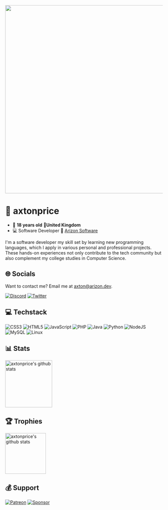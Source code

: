 <img width="600" src="https://github.com/axtonprice/axtonprice/assets/37771600/69512f03-0068-4c59-a0ec-1409f5c0e43b">

# :space_invader: axtonprice

- :date: **18 years old** 📍**United Kingdom**
- :computer: Software Developer :office: <a href="https://github.com/arizon-dev" target="_blank" title="Arizon Software">Arizon Software</a>

I'm a software developer my skill set by learning new programming languages, which I apply in various personal and professional projects. These hands-on experiences not only contribute to the tech community but also complement my college studies in Computer Science.

## 🌐 Socials
Want to contact me? Email me at [axton@arizon.dev](mailto:axton@arizon.dev).

[![Discord](https://img.shields.io/badge/Discord-%237289DA.svg?logo=discord&logoColor=white)](https://discord.gg/dP3MuBATGc) [![Twitter](https://img.shields.io/badge/Twitter-%231DA1F2.svg?logo=Twitter&logoColor=white)](https://twitter.com/axtonprice) 

## 💻 Techstack
![CSS3](https://img.shields.io/badge/css3-%231572B6.svg?style=flat&logo=css3&logoColor=white) 
![HTML5](https://img.shields.io/badge/html5-%23E34F26.svg?style=flat&logo=html5&logoColor=white) 
![JavaScript](https://img.shields.io/badge/javascript-%23323330.svg?style=flat&logo=javascript&logoColor=%23F7DF1E) 
![PHP](https://img.shields.io/badge/php-%23777BB4.svg?style=flat&logo=php&logoColor=white) 
![Java](https://img.shields.io/badge/java-3670A0?style=flat&logo=oracle&logoColor=ffdd54) 
![Python](https://img.shields.io/badge/python-3670A0?style=flat&logo=python&logoColor=ffdd54) 
![NodeJS](https://img.shields.io/badge/node.js-6DA55F?style=flat&logo=node.js&logoColor=white) 
![MySQL](https://img.shields.io/badge/mysql-%2300f.svg?style=flat&logo=mysql&logoColor=white) 
![Linux](https://img.shields.io/badge/Linux-FCC624?style=flat&logo=linux&logoColor=black)

## 📊 Stats
<a href="https://github.com/axtonprice?tab=repositories">
  <img height="150px" src="https://github-readme-stats.vercel.app/api?username=axtonprice&show_icons=true&count_private=true&include_all_commits=true&line_height=21&cache_seconds=1800&theme=algolia" alt="axtonprice's github stats" />
</a>

## 🏆 Trophies
<a href="https://github.com/axtonprice?tab=achievements">
  <img height="130px" src="https://github-profile-trophy.vercel.app/?username=axtonprice&theme=flat&no-frame=false&no-bg=false&margin-w=4" alt="axtonprice's github stats" />
</a>

## 💰 Support
[![Patreon](https://img.shields.io/badge/Patreon-ee6352?style=for-the-badge&logo=patreon&logoColor=black)](https://www.patreon.com/axtonprice/) 
[![Sponsor](https://img.shields.io/badge/sponsor-30363D?style=for-the-badge&logo=GitHub-Sponsors&logoColor=#EA4AAA)](https://github.com/sponsors/axtonprice) 
